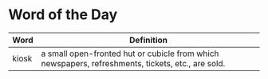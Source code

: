 # Word of the Day

|Word|Definition|
|---|---|
|kiosk|a small open-fronted hut or cubicle from which newspapers, refreshments, tickets, etc., are sold.|